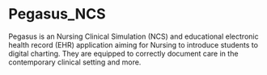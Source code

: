 # Pegasus_NCS
Pegasus is an Nursing Clinical Simulation (NCS) and educational electronic health record (EHR) application aiming for Nursing to introduce students to digital charting. They are equipped to correctly document care in the contemporary clinical setting and more.
